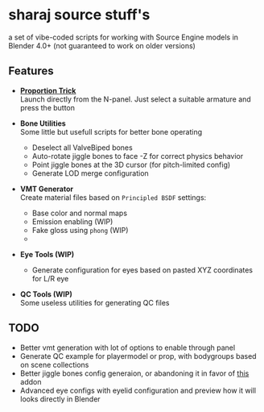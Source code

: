 # sharaj source stuff's

a set of vibe-coded scripts for working with Source Engine models in Blender 4.0+ (not guaranteed to work on older versions)

## Features

- **[Proportion Trick](https://github.com/sksh70/proportion_trick_script)**  
  Launch directly from the N-panel. Just select a suitable armature and press the button

- **Bone Utilities**  
  Some little but usefull scripts for better bone operating
  - Deselect all ValveBiped bones
  - Auto-rotate jiggle bones to face -Z for correct physics behavior
  - Point jiggle bones at the 3D cursor (for pitch-limited config)
  - Generate LOD merge configuration

- **VMT Generator**  
  Create material files based on `Principled BSDF` settings:
  - Base color and normal maps
  - Emission enabling (WIP)
  - Fake gloss using `phong` (WIP)
  - 
- **Eye Tools (WIP)**  
  - Generate configuration for eyes based on pasted XYZ coordinates for L/R eye

- **QC Tools (WIP)**  
  Some useless utilities for generating QC files


## TODO

- Better vmt generation with lot of options to enable through panel
- Generate QC example for playermodel or prop, with bodygroups based on scene collections
- Better jiggle bones config generaion, or abandoning it in favor of [this](https://github.com/Jakobg1215/srcprocbones) addon
- Advanced eye configs with eyelid configuration and preview how it will looks directly in Blender
